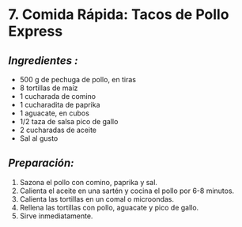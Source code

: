 # 7. Comida Rápida: Tacos de Pollo Express


## *Ingredientes :*
- 500 g de pechuga de pollo, en tiras
- 8 tortillas de maíz
- 1 cucharada de comino
- 1 cucharadita de paprika
- 1 aguacate, en cubos
- 1/2 taza de salsa pico de gallo
- 2 cucharadas de aceite
- Sal al gusto

## *Preparación:*
1. Sazona el pollo con comino, paprika y sal.
2. Calienta el aceite en una sartén y cocina el pollo por 6-8 minutos.
3. Calienta las tortillas en un comal o microondas.
4. Rellena las tortillas con pollo, aguacate y pico de gallo.
5. Sirve inmediatamente.

